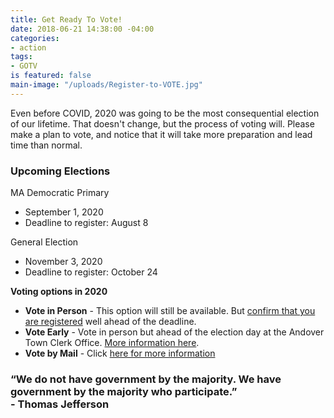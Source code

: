 ```yaml
---
title: Get Ready To Vote!
date: 2018-06-21 14:38:00 -04:00
categories:
- action
tags:
- GOTV
is featured: false
main-image: "/uploads/Register-to-VOTE.jpg"
---
```


Even before COVID, 2020 was going to be the most consequential election of our lifetime. That doesn't change, but the process of voting will. Please make a plan to vote, and notice that it will take more preparation and lead time than normal. 

### Upcoming Elections<BR>
MA Democratic Primary
* September 1, 2020
* Deadline to register: August 8

General Election
* November 3, 2020
* Deadline to register: October 24

**Voting options in 2020**
* **Vote in Person** - This option will still be available. But [confirm that you are registered](https://www.sec.state.ma.us/VoterRegistrationSearch/MyVoterRegStatus.aspx) well ahead of the deadline.
* **Vote Early** - Vote in person but ahead of the election day at the Andover Town Clerk Office. [More information here](https://andoverma.gov/351/Early-Voting).
* **Vote by Mail** - Click [here for more information](https://drive.google.com/file/d/1v_AYp5Iic0VWrauNnqvEVDLXoousaq6J/view)

### “We do not have government by the majority. We have government by the majority who participate.” <BR>- Thomas Jefferson
